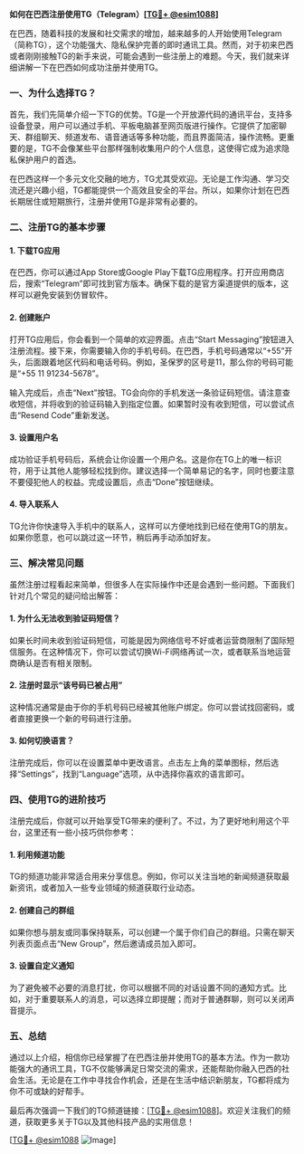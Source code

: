 **如何在巴西注册使用TG（Telegram）[[TG💪+ @esim1088](https://t.me/s/esim1088)]**

在巴西，随着科技的发展和社交需求的增加，越来越多的人开始使用Telegram（简称TG），这个功能强大、隐私保护完善的即时通讯工具。然而，对于初来巴西或者刚刚接触TG的新手来说，可能会遇到一些注册上的难题。今天，我们就来详细讲解一下在巴西如何成功注册并使用TG。

### 一、为什么选择TG？

首先，我们先简单介绍一下TG的优势。TG是一个开放源代码的通讯平台，支持多设备登录，用户可以通过手机、平板电脑甚至网页版进行操作。它提供了加密聊天、群组聊天、频道发布、语音通话等多种功能，而且界面简洁，操作流畅。更重要的是，TG不会像某些平台那样强制收集用户的个人信息，这使得它成为追求隐私保护用户的首选。

在巴西这样一个多元文化交融的地方，TG尤其受欢迎。无论是工作沟通、学习交流还是兴趣小组，TG都能提供一个高效且安全的平台。所以，如果你计划在巴西长期居住或短期旅行，注册并使用TG是非常有必要的。

### 二、注册TG的基本步骤

#### 1. 下载TG应用

在巴西，你可以通过App Store或Google Play下载TG应用程序。打开应用商店后，搜索“Telegram”即可找到官方版本。确保下载的是官方渠道提供的版本，这样可以避免安装到仿冒软件。

#### 2. 创建账户

打开TG应用后，你会看到一个简单的欢迎界面。点击“Start Messaging”按钮进入注册流程。接下来，你需要输入你的手机号码。在巴西，手机号码通常以“+55”开头，后面跟着地区代码和电话号码。例如，圣保罗的区号是11，那么你的号码可能是“+55 11 91234-5678”。

输入完成后，点击“Next”按钮。TG会向你的手机发送一条验证码短信。请注意查收短信，并将收到的验证码输入到指定位置。如果暂时没有收到短信，可以尝试点击“Resend Code”重新发送。

#### 3. 设置用户名

成功验证手机号码后，系统会让你设置一个用户名。这是你在TG上的唯一标识符，用于让其他人能够轻松找到你。建议选择一个简单易记的名字，同时也要注意不要侵犯他人的权益。完成设置后，点击“Done”按钮继续。

#### 4. 导入联系人

TG允许你快速导入手机中的联系人，这样可以方便地找到已经在使用TG的朋友。如果你愿意，也可以跳过这一环节，稍后再手动添加好友。

### 三、解决常见问题

虽然注册过程看起来简单，但很多人在实际操作中还是会遇到一些问题。下面我们针对几个常见的疑问给出解答：

#### 1. 为什么无法收到验证码短信？

如果长时间未收到验证码短信，可能是因为网络信号不好或者运营商限制了国际短信服务。在这种情况下，你可以尝试切换Wi-Fi网络再试一次，或者联系当地运营商确认是否有相关限制。

#### 2. 注册时显示“该号码已被占用”

这种情况通常是由于你的手机号码已经被其他账户绑定。你可以尝试找回密码，或者直接更换一个新的号码进行注册。

#### 3. 如何切换语言？

注册完成后，你可以在设置菜单中更改语言。点击左上角的菜单图标，然后选择“Settings”，找到“Language”选项，从中选择你喜欢的语言即可。

### 四、使用TG的进阶技巧

注册完成后，你就可以开始享受TG带来的便利了。不过，为了更好地利用这个平台，这里还有一些小技巧供你参考：

#### 1. 利用频道功能

TG的频道功能非常适合用来分享信息。例如，你可以关注当地的新闻频道获取最新资讯，或者加入一些专业领域的频道获取行业动态。

#### 2. 创建自己的群组

如果你想与朋友或同事保持联系，可以创建一个属于你们自己的群组。只需在聊天列表页面点击“New Group”，然后邀请成员加入即可。

#### 3. 设置自定义通知

为了避免被不必要的消息打扰，你可以根据不同的对话设置不同的通知方式。比如，对于重要联系人的消息，可以选择立即提醒；而对于普通群聊，则可以关闭声音提示。

### 五、总结

通过以上介绍，相信你已经掌握了在巴西注册并使用TG的基本方法。作为一款功能强大的通讯工具，TG不仅能够满足日常交流的需求，还能帮助你融入巴西的社会生活。无论是在工作中寻找合作机会，还是在生活中结识新朋友，TG都将成为你不可或缺的好帮手。

最后再次强调一下我们的TG频道链接：[[TG💪+ @esim1088](https://t.me/s/esim1088)]。欢迎关注我们的频道，获取更多关于TG以及其他科技产品的实用信息！

[[TG💪+ @esim1088](https://t.me/s/esim1088) ![Image](https://i.postimg.cc/4NQfJmqS/Snipaste-2025-05-13-00-14-12.png)]